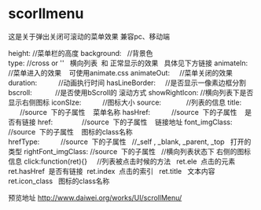 # scorllmenu
这是关于弹出关闭可滚动的菜单效果   兼容pc、移动端

height: 			      //菜单栏的高度
background:         //背景色	
type:  			        //cross  or ''   横向列表  和 正常显示的效果   具体见下方链接
animateIn:          //菜单进入的效果    可使用animate.css
animateOut:         //菜单关闭的效果
duration:           //动画执行时间
hasLineBorder:      //是否显示一像素边框分割
bscroll:            //是否使用bScroll的 滚动方式
showRightIcon:      //横向列表下是否显示右侧图标
iconSIze:           //图标大小
source:             //列表的信息
title:              //source  下的子属性    菜单名称
hasHref:            //source  下的子属性    是否有链接
href:               //source  下的子属性    链接地址
font_imgClass:      //source  下的子属性    图标的class名称  
hrefType:           //source  下的子属性    //_self , _blank, _parent, _top   打开的类型
rightFont_imgClass: //source  下的子属性    //横向列表状态下   右侧的图标信息
click:function(ret){}     //列表被点击时候的方法   ret.ele  点击的元素   ret.hasHref  是否有链接  ret.index  点击的索引   ret.title   文本内容    ret.icon_class   图标的class名称


预览地址
http://www.daiwei.org/works/UI/scrollMenu/
